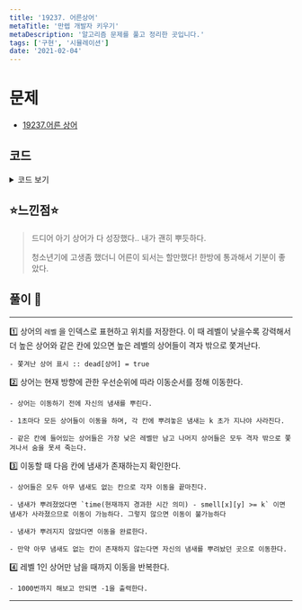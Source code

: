 ```yaml
---
title: '19237. 어른상어'
metaTitle: '만렙 개발자 키우기'
metaDescription: '알고리즘 문제를 풀고 정리한 곳입니다.'
tags: ['구현', '시뮬레이션']
date: '2021-02-04'
---
```


# 문제
- [19237.어른 상어](https://www.acmicpc.net/problem/19237)

## 코드

<details><summary> 코드 보기 </summary>

``` java
import java.io.BufferedReader;
import java.io.IOException;
import java.io.InputStreamReader;
import java.util.StringTokenizer;

class Pair {
    int fishIdx, when;

    public Pair(int fishIdx, int when) {
        this.fishIdx = fishIdx;
        this.when = when;
    }
}
class Shark {
    int x, y, dir;

    public Shark(int x, int y, int dir) {
        this.x = x;
        this.y = y;
        this.dir = dir;
    }
}
public class Q19237 {
    static int n, m, k, board[][], dx[] = {0, -1, 1, 0, 0}, dy[] = {0, 0, 0, -1, 1};
    static int priority[][][];
    static Pair smell[][];
    static Shark shark[];
    static boolean dead[];
    public static void main(String[] args) throws IOException {
        init();
        solution();
    }

    private static void solution() {
        int time = 0;
        while (time++ <= 1000) {
            // 냄새를 뿌림 - 냄새를 뿌린 상어와 시각을 저장
            bbung(time);

            // 상어 이동 - 현재 방향에 따른 우선순에 따라 방향 선택
            sharkMove(time);

            // 겹치는 상어 쫓아냄 - 숫자가 낮을수록 강하다.
            kick();

            // 종료 조건 : 번호가 1인 상어만 board 안에 존재.
            if (isFinished(dead)) break;
        }
        if(time > 1000) System.out.println(-1);
        else System.out.println(time);
    }

    private static void bbung(int time) {
        for (int i = 1; i <= m; i++) {
            if(dead[i]) continue;
            smell[shark[i].x][shark[i].y] = new Pair(i, time);
        }
    }

    private static void kick() {
        int state[][] = new int[n][n];
        for (int i = 1; i <= m; i++) {
            if(dead[i]) continue;
            Shark it = shark[i];
            int x = it.x, y = it.y;
            if(state[x][y] > 0){ // 이미 다른 상어가 들어 있다면
                if(state[x][y] > i){
                    dead[state[x][y]] = true;
                    state[x][y] = i;
                    board[x][y] = i;
                }
                else dead[i] = true;
            }
            else {
                state[x][y] = i; // 빈 칸이면 현재 상어 저장
                board[x][y] = i;
            }
        }
    }

    private static void sharkMove(int time) {
        for (int i = 1; i <= m; i++) {
            if(dead[i]) continue;
            Shark it = shark[i];
            boolean canGo = false;
            for (int j = 1; j <= 4; j++) {
                int dir = priority[i][it.dir][j];
                int nx = it.x + dx[dir], ny = it.y + dy[dir];
                if (!isBorder(nx, ny)) continue;

                // 아직 냄새가 남아 있는지 확인
                if (smell[nx][ny] != null) {
                    if (time - smell[nx][ny].when >= k) {
                        canGo = true;
                    } else continue;
                }
                else {
                    canGo = true;
                }
                if (canGo) {
                    board[it.x][it.y] = 0;
                    board[nx][ny] = i;
                    it.x = nx;
                    it.y = ny;
                    it.dir = dir;
                    break;
                }
            }
            if (!canGo) { // 자신의 냄새가 있는 방향으로 이동
                for (int j = 1; j <= 4; j++) {
                    int dir = priority[i][it.dir][j];
                    int nx = it.x + dx[dir], ny = it.y + dy[dir];
                    if(isBorder(nx, ny) && smell[nx][ny].fishIdx == i) {
                        board[it.x][it.y] = 0;
                        it.x += dx[dir];
                        it.y += dy[dir];
                        it.dir = dir;
                        board[it.x][it.y] = i;
                        break;
                    }
                }
            }
        }
    }

    private static boolean isFinished(boolean[] dead) {
        for (int i = 2; i <= m; i++) if (!dead[i]) return false;
        return true;

    }

    private static boolean isBorder(int x, int y) {
        return (x >= 0 && x < n && y >= 0 && y < n);
    }

    static void init() throws IOException {
        BufferedReader br = new BufferedReader(new InputStreamReader(System.in));
        StringTokenizer st = new StringTokenizer(br.readLine());
        n = Integer.parseInt(st.nextToken());
        m = Integer.parseInt(st.nextToken());
        k = Integer.parseInt(st.nextToken());

        shark = new Shark[m + 1];
        board = new int[n][n];
        priority = new int[m + 1][5][5];
        smell = new Pair[n][n];
        dead = new boolean[m + 1];

        for (int i = 0; i < n; i++) {
            st = new StringTokenizer(br.readLine());
            for (int j = 0; j < n; j++) {
                board[i][j] = Integer.parseInt(st.nextToken());
                if (board[i][j] != 0)
                    shark[board[i][j]] = new Shark(i, j, 0);
            }
        }
        st = new StringTokenizer(br.readLine());
        for (int i = 1; i <= m; i++) shark[i].dir = Integer.parseInt(st.nextToken());
        for (int s = 1; s <= m; s++) {
            for (int dir = 1; dir <= 4; dir++) {
                st = new StringTokenizer(br.readLine());
                for (int p = 1; p <= 4; p++)
                    priority[s][dir][p] = Integer.parseInt(st.nextToken());
            }
        }
    }
}
```

</details>

## ⭐️느낀점⭐️
> 드디어 아기 상어가 다 성장했다.. 내가 괜히 뿌듯하다.
>
> 청소년기에 고생좀 했더니 어른이 되서는 할만했다! 한방에 통과해서 기분이 좋았다.

## 풀이 📣
<hr/>

1️⃣ 상어의 `레벨` 을 인덱스로 표현하고 위치를 저장한다. 이 때 레벨이 낮을수록 강력해서 더 높은 상어와 같은 칸에 있으면 높은 레벨의 상어들이 격자 밖으로 쫓겨난다.

    - 쫓겨난 상어 표시 :: dead[상어] = true

2️⃣ 상어는 현재 방향에 관한 우선순위에 따라 이동순서를 정해 이동한다.

    - 상어는 이동하기 전에 자신의 냄새를 뿌린다.

    - 1초마다 모든 상어들이 이동을 하며, 각 칸에 뿌려놓은 냄새는 k 초가 지나야 사라진다.

    - 같은 칸에 들어있는 상어들은 가장 낮은 레벨만 남고 나머지 상어들은 모두 격자 밖으로 쫓겨나서 숨을 못셔 죽는다.

3️⃣ 이동할 때 다음 칸에 냄새가 존재하는지 확인한다.

    - 상어들은 모두 아무 냄새도 없는 칸으로 각자 이동을 끝마친다.

    - 냄새가 뿌려졌었다면 `time(현재까지 경과한 시간 의미) - smell[x][y] >= k` 이면 냄새가 사라졌으므로 이동이 가능하다. 그렇지 않으면 이동이 불가능하다

    - 냄새가 뿌려지지 않았다면 이동을 완료한다.

    - 만약 아무 냄새도 없는 칸이 존재하지 않는다면 자신의 냄새를 뿌려놨던 곳으로 이동한다.

4️⃣ 레벨 1인 상어만 남을 때까지 이동을 반복한다.

    - 1000번까지 해보고 안되면 -1을 출력한다.


<hr/>
